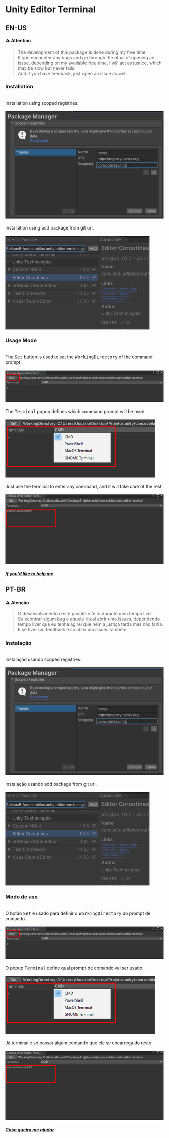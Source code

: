 # Unity Editor Terminal
## EN-US
#### ⚠️ Attention
> The development of this package is done during my free time.</br>
> If you encounter any bugs and go through the ritual of opening an issue, depending on my available free time, I will act as justice, which may be slow but never fails.</br>
> And if you have feedback, just open an issue as well.
### Installation
<br>Installation using scoped registries.</br>
<br>![](Documentation~/Image/install_npm_NoWarng.png)</br>
<br>Installation using add package from git url.</br>
<br>![](Documentation~/Image/install_github_NoWarng.png)</br>
### Usage Mode
<br>The <kbd>Set</kbd> button is used to set the <kbd>WorkingDirectory</kbd> of the command prompt.</br>
<br>![](Documentation~/Image/UseMode1.png)</br>
<br>The <kbd>Terminal</kbd> popup defines which command prompt will be used.</br>
<br>![](Documentation~/Image/UseMode2.png)</br>
<br>Just use the terminal to enter any command, and it will take care of the rest.</br>
<br>![](Documentation~/Image/UseMode3.png)</br>

##### [If you'd like to help me](https://www.paypal.com/donate/?business=VN4RAWDSA2PBA&no_recurring=0&currency_code=BRL)
## PT-BR
#### ⚠️ Atenção
> O desenvolvimento deste pacote é feito durante meu tempo liver.</br>
> Se econtrar algum bug e aquele ritual abrir uma issues, dependendo</br>
> tempo liver que eu tenha agirei que nem a justiça tarda mas não falha.</br>
> E se tiver um feedback e só abrir um issues também.
### Instalação
<br>Instalação usando scoped registries.</br>
<br>![](Documentation~/Image/install_npm_NoWarng.png)</br>
<br>Instalação usando add package from git url.</br>
<br>![](Documentation~/Image/install_github_NoWarng.png)</br>
### Modo de uso
<br>O botão <kbd>Set</kbd> é usado para definir o <kbd>WorkingDirectory</kbd> do prompt de comando.</br>
<br>![](Documentation~/Image/UseMode1.png)</br>
<br>O popup <kbd>Terminal</kbd> define qual prompt de comando vai ser usado.</br>
<br>![](Documentation~/Image/UseMode2.png)</br>
<br>Já terminal e só passar algum comando que ele se encarrega do resto.</br>
<br>![](Documentation~/Image/UseMode3.png)</br>

##### [Caso queira me ajudar](https://www.paypal.com/donate/?business=VN4RAWDSA2PBA&no_recurring=0&currency_code=BRL)